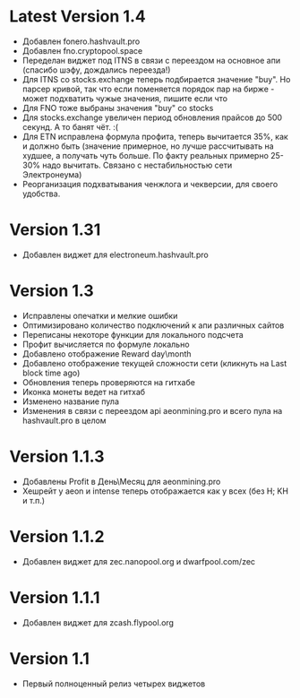 # Latest Version 1.4
- Добавлен fonero.hashvault.pro
- Добавлен fno.cryptopool.space
- Переделан виджет под ITNS в связи с переездом на основное апи (спасибо шэфу, дождались переезда!)
- Для ITNS со stocks.exchange теперь подбирается значение "buy". Но парсер кривой, так что если поменяется порядок пар на бирже - может подхватить чужые значения, пишите если что
- Для FNO тоже выбраны значения "buy" со stocks
- Для stocks.exchange увеличен период обновления прайсов до 500 секунд. А то банят чёт. :(
- Для ETN исправлена формула профита, теперь вычитается 35%, как и должно быть (значение примерное, но лучше рассчитывать на худшее, а получать чуть больше. По факту реальных примерно 25-30% надо вычитать. Связано с нестабильностью сети Электронеума)
- Реорганизация подхватывания ченжлога и чекверсии, для своего удобства.
# Version 1.31
- Добавлен виджет для electroneum.hashvault.pro
# Version 1.3
- Исправлены опечатки и мелкие ошибки
- Оптимизировано количество подключений к апи различных сайтов
- Переписаны некоторе функции для локального подсчета
- Профит вычисляется по формуле локально
- Добавлено отображение Reward day\month
- Добавлено отображение текущей сложности сети (кликнуть на Last block time ago)
- Обновления теперь проверяются на гитхабе
- Иконка монеты ведет на гитхаб
- Изменено название пула
- Изменения в связи с переездом api aeonmining.pro и  всего пула на hashvault.pro в целом
# Version 1.1.3
- Добавлены Profit в День\Месяц для aeonmining.pro 
- Хешрейт у aeon и intense теперь отображается как у всех (без H; KH и т.п.)
# Version 1.1.2
- Добавлен виджет для zec.nanopool.org и dwarfpool.com/zec
# Version 1.1.1
- Добавлен виджет для zcash.flypool.org
# Version 1.1
- Первый полноценный релиз четырех виджетов
